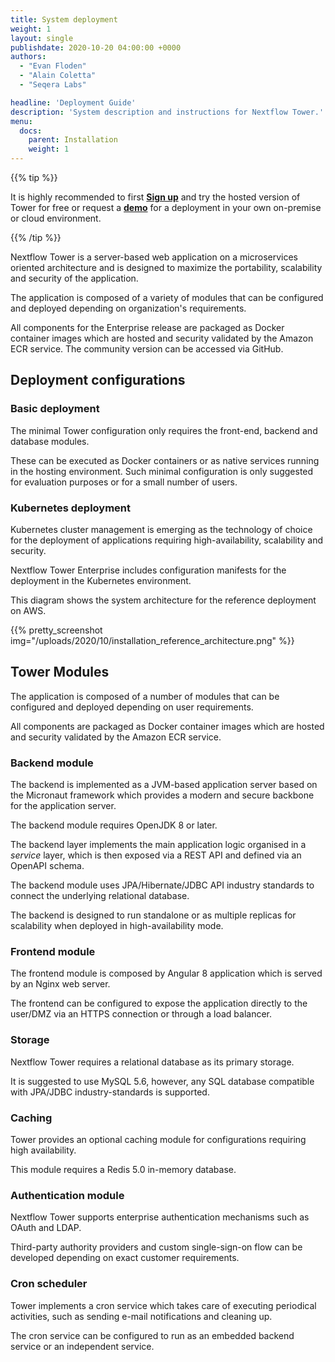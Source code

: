 ```yaml
---
title: System deployment
weight: 1
layout: single
publishdate: 2020-10-20 04:00:00 +0000
authors:
  - "Evan Floden"
  - "Alain Coletta"
  - "Seqera Labs"

headline: 'Deployment Guide'
description: 'System description and instructions for Nextflow Tower.'
menu:
  docs:
    parent: Installation
    weight: 1
---
```


{{% tip %}}

It is highly recommended to first [**Sign up**](https://tower.nf "Nextflow Tower") and try the hosted version of Tower for free or request a [**demo**](https://meetings.hubspot.com/evan141 "Nextflow Tower Demo") for a deployment in your own on-premise or cloud environment.

{{% /tip %}}

Nextflow Tower is a server-based web application on a microservices oriented architecture and is designed to maximize the portability, scalability and security of the application.

The application is composed of a variety of modules that can be configured and deployed depending on organization's requirements.

All components for the Enterprise release are packaged as Docker container images which are hosted and security validated by the Amazon ECR service. The community version can be accessed via GitHub.

## Deployment configurations

### Basic deployment

The minimal Tower configuration only requires the front-end, backend and database modules.

These can be executed as Docker containers or as native services running in the hosting environment. Such minimal configuration is only suggested for evaluation purposes or for a small number of users.

### Kubernetes deployment

Kubernetes cluster management is emerging as the technology of choice for the deployment of applications requiring high-availability, scalability and security.

Nextflow Tower Enterprise includes configuration manifests for the deployment in the Kubernetes environment.

This diagram shows the system architecture for the reference deployment on AWS.

{{% pretty_screenshot img="/uploads/2020/10/installation_reference_architecture.png" %}}

## Tower Modules

The application is composed of a number of modules that can be configured and deployed depending on user requirements.

All components are packaged as Docker container images which are hosted and security validated by the Amazon ECR service.

### Backend module

The backend is implemented as a JVM-based application server based on the Micronaut framework which provides a modern and secure backbone for the application server.

The backend module requires OpenJDK 8 or later.

The backend layer implements the main application logic organised in a *service* layer, which is then exposed via a REST API and defined via an OpenAPI schema.

The backend module uses JPA/Hibernate/JDBC API industry standards to connect the underlying relational database.

The backend is designed to run standalone or as multiple replicas for scalability when deployed in high-availability mode.  

### Frontend module

The frontend module is composed by Angular 8 application which is served by an Nginx web server.

The frontend can be configured to expose the application directly to the user/DMZ via an HTTPS connection or through a load balancer.

### Storage

Nextflow Tower requires a relational database as its primary storage.

It is suggested to use MySQL 5.6, however, any SQL database compatible with JPA/JDBC industry-standards is supported.

### Caching

Tower provides an optional caching module for configurations requiring high availability.

This module requires a Redis 5.0 in-memory database.

### Authentication module

Nextflow Tower supports enterprise authentication mechanisms such as OAuth and LDAP.

Third-party authority providers and custom single-sign-on flow can be developed depending on exact customer requirements.

### Cron scheduler

Tower implements a cron service which takes care of executing periodical activities, such as sending e-mail notifications and cleaning up.

The cron service can be configured to run as an embedded backend service or an independent service.

